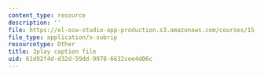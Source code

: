 ```yaml
---
content_type: resource
description: ''
file: https://ol-ocw-studio-app-production.s3.amazonaws.com/courses/15-401-finance-theory-i-fall-2008/61d92f4dd32d59dd99786632cee4d06c_AtT59jxU9es.vtt
file_type: application/x-subrip
resourcetype: Other
title: 3play caption file
uid: 61d92f4d-d32d-59dd-9978-6632cee4d06c
---
```

